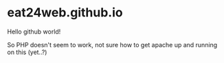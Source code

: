 # eat24web.github.io
Hello github world!

So PHP doesn't seem to work, not sure how to get apache up and running on this (yet..?)
